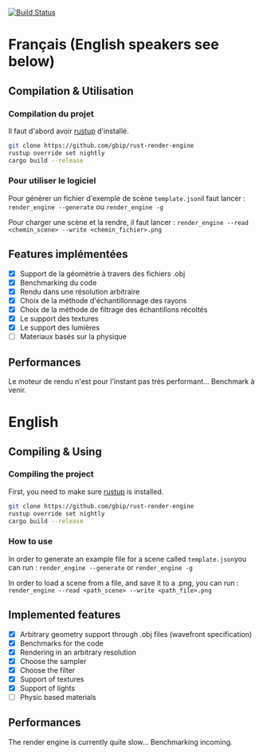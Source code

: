 [![Build Status](https://travis-ci.org/gbip/rust-render-engine.svg?branch=master)](https://travis-ci.org/gbip/rust-render-engine)

# Français (English speakers see below)
## Compilation & Utilisation
### Compilation du projet
Il faut d'abord avoir [rustup](https://www.rustup.rs/) d'installé.
``` bash
git clone https://github.com/gbip/rust-render-engine
rustup override set nightly
cargo build --release
```
### Pour utiliser le logiciel
Pour générer un fichier d'exemple de scène `template.json`il faut lancer : `render_engine --generate` ou `render_engine -g`

Pour charger une scène et la rendre, il faut lancer : `render_engine --read <chemin_scene> --write <chemin_fichier>.png`

## Features implémentées

- [x] Support de la géomètrie à travers des fichiers .obj
- [x] Benchmarking du code
- [x] Rendu dans une résolution arbitraire
- [x] Choix de la méthode d'échantillonnage des rayons
- [x] Choix de la méthode de filtrage des échantillons récoltés
- [x] Le support des textures
- [x] Le support des lumières
- [ ] Materiaux basés sur la physique

## Performances

Le moteur de rendu n'est pour l'instant pas très performant...
Benchmark à venir.

# English
## Compiling & Using
### Compiling the project
First, you need to make sure [rustup](https://www.rustup.rs/) is installed.
``` bash
git clone https://github.com/gbip/rust-render-engine
rustup override set nightly
cargo build --release
```
### How to use
In order to generate an example file for a scene called `template.json`you can run : `render_engine --generate` or `render_engine -g`

In order to load a scene from a file, and save it to a .png, you can run : `render_engine --read <path_scene> --write <path_file>.png`

## Implemented features

- [x]  Arbitrary geometry support through .obj files (wavefront specification)
- [x] Benchmarks for the code
- [x] Rendering in an arbitrary resolution
- [x] Choose the sampler
- [x] Choose the filter
- [x] Support of textures
- [x] Support of lights
- [ ] Physic based materials

## Performances
The render engine is currently quite slow...
Benchmarking incoming.
